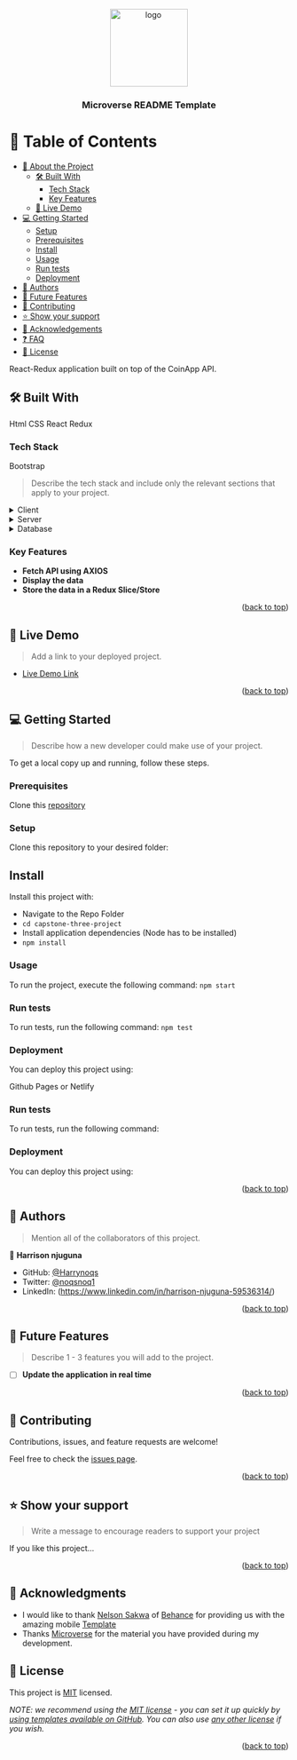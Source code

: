 <a name="readme-top"></a>

<!--
HOW TO USE:
This is an example of how you may give instructions on setting up your project locally.

Modify this file to match your project and remove sections that don't apply.

REQUIRED SECTIONS:
- Table of Contents
- About the Project
  - Built With
  - Live Demo
- Getting Started
- Authors
- Future Features
- Contributing
- Show your support
- Acknowledgements
- License

After you're finished please remove all the comments and instructions!
-->

<div align="center">

  <img src="murple_logo.png" alt="logo" width="140"  height="auto" />
  <br/>

  <h3><b>Microverse README Template</b></h3>

</div>

<!-- TABLE OF CONTENTS -->

# 📗 Table of Contents

- [📖 About the Project](#about-project)
  - [🛠 Built With](#built-with)
    - [Tech Stack](#tech-stack)
    - [Key Features](#key-features)
  - [🚀 Live Demo](#live-demo)
- [💻 Getting Started](#getting-started)
  - [Setup](#setup)
  - [Prerequisites](#prerequisites)
  - [Install](#install)
  - [Usage](#usage)
  - [Run tests](#run-tests)
  - [Deployment](#triangular_flag_on_post-deployment)
- [👥 Authors](#authors)
- [🔭 Future Features](#future-features)
- [🤝 Contributing](#contributing)
- [⭐️ Show your support](#support)
- [🙏 Acknowledgements](#acknowledgements)
- [❓ FAQ](#faq)
- [📝 License](#license)

<!-- PROJECT DESCRIPTION -->

React-Redux application built on top of the CoinApp API.

## 🛠 Built With <a name="built-with"></a>
Html
CSS
React
Redux

### Tech Stack <a name="tech-stack"></a>
Bootstrap

> Describe the tech stack and include only the relevant sections that apply to your project.

<details>
  <summary>Client</summary>
  <ul>
    <li><a href="https://reactjs.org/">React.js</a></li>
  </ul>
</details>

<details>
  <summary>Server</summary>
  <ul>
    <li><a href="https://expressjs.com/">Express.js</a></li>
  </ul>
</details>

<details>
<summary>Database</summary>
  <ul>
    <li><a href="https://www.postgresql.org/">PostgreSQL</a></li>
  </ul>
</details>

<!-- Features -->

### Key Features <a name="key-features"></a>

- **Fetch API using AXIOS**
- **Display the data**
- **Store the data in a Redux Slice/Store**


<p align="right">(<a href="#readme-top">back to top</a>)</p>

<!-- LIVE DEMO -->

## 🚀 Live Demo <a name="live-demo"></a>

> Add a link to your deployed project.

- [Live Demo Link](https://yourdeployedapplicationlink.com)

<p align="right">(<a href="#readme-top">back to top</a>)</p>

<!-- GETTING STARTED -->

## 💻 Getting Started <a name="getting-started"></a>

> Describe how a new developer could make use of your project.

To get a local copy up and running, follow these steps.

### Prerequisites

Clone this [repository](https://github.com/Harrynoqs/capstone-three-project.git)



### Setup

Clone this repository to your desired folder:

<!--

  To clone and run this project on your local machine please Fork the project files from this repository on your machine then on your bash run the following commands inside the project directory _(The project files are already compiled, if you only wish to visualise the running version of the project you can jump to step 4)_: 

1. Run `npm install` To install webpack and project dependencies _(a packet manager is required)_.

2. Run `npm run build` To build project files in development mode **OR** `npm run dist` To build project files in production mode _(The destination folder is `/dist`)_.

3. To open the Webpack liver server run `npm run start`.
   
4. To run the project open the `index.html` inside the `/dist` folder.

--->

## Install

Install this project with:

- Navigate to the Repo Folder
- `cd capstone-three-project`
- Install application dependencies (Node has to be installed)
- `npm install`

### Usage

To run the project, execute the following command:
`npm start`

### Run tests

To run tests, run the following command:
`npm test`

### Deployment

You can deploy this project using:

Github Pages or Netlify


### Run tests

To run tests, run the following command:

<!--
Example command:

```npm test
```
--->

### Deployment

You can deploy this project using:

<!--
Example:

``` github pages

```
 -->

<p align="right">(<a href="#readme-top">back to top</a>)</p>

<!-- AUTHORS -->

## 👥 Authors <a name="authors"></a>

> Mention all of the collaborators of this project.

👤 **Harrison njuguna**

- GitHub: [@Harrynoqs](https://github.com/githubhandle)
- Twitter: [@noqsnoq1](https://twitter.com/twitterhandle)
- LinkedIn: (https://www.linkedin.com/in/harrison-njuguna-59536314/)


<p align="right">(<a href="#readme-top">back to top</a>)</p>

<!-- FUTURE FEATURES -->

## 🔭 Future Features <a name="future-features"></a>

> Describe 1 - 3 features you will add to the project.

- [ ] **Update the application in real time**


<p align="right">(<a href="#readme-top">back to top</a>)</p>

<!-- CONTRIBUTING -->

## 🤝 Contributing <a name="contributing"></a>

Contributions, issues, and feature requests are welcome!

Feel free to check the [issues page](../../issues/).

<p align="right">(<a href="#readme-top">back to top</a>)</p>

<!-- SUPPORT -->

## ⭐️ Show your support <a name="support"></a>

> Write a message to encourage readers to support your project

If you like this project...

<p align="right">(<a href="#readme-top">back to top</a>)</p>

<!-- ACKNOWLEDGEMENTS -->

## 🙏 Acknowledgments <a name="acknowledgements"></a>

- I would like to thank [Nelson Sakwa](https://www.behance.net/sakwadesignstudio) of [Behance](https://www.behance.net/adagio07) for providing us with the amazing mobile [Template](<https://www.behance.net/gallery/31579789/Ballhead-App-(Free-PSDs)>)
- Thanks [Microverse](https://microverse.org) for the material you have provided during my development.


<!-- LICENSE -->

## 📝 License <a name="license"></a>

This project is [MIT](./LICENSE) licensed.

_NOTE: we recommend using the [MIT license](https://choosealicense.com/licenses/mit/) - you can set it up quickly by [using templates available on GitHub](https://docs.github.com/en/communities/setting-up-your-project-for-healthy-contributions/adding-a-license-to-a-repository). You can also use [any other license](https://choosealicense.com/licenses/) if you wish._

<p align="right">(<a href="#readme-top">back to top</a>)</p>
